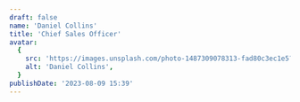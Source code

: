 ```yaml
---
draft: false
name: 'Daniel Collins'
title: 'Chief Sales Officer'
avatar:
  {
    src: 'https://images.unsplash.com/photo-1487309078313-fad80c3ec1e5?&fit=crop&w=280',
    alt: 'Daniel Collins',
  }
publishDate: '2023-08-09 15:39'
---
```

